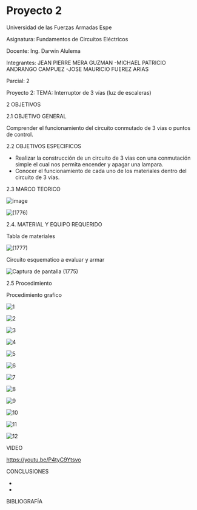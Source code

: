 
# Proyecto 2
Universidad de las Fuerzas Armadas Espe

Asignatura: Fundamentos de Circuitos Eléctricos

Docente: Ing. Darwin Alulema

Integrantes: JEAN PIERRE MERA GUZMAN -MICHAEL PATRICIO ANDRANGO CAMPUEZ -JOSE MAURICIO FUEREZ ARIAS

Parcial: 2

Proyecto 2: TEMA: Interruptor de 3 vías (luz de escaleras)

2 OBJETIVOS

2.1 OBJETIVO GENERAL

Comprender el funcionamiento del circuito conmutado de 3 vías o puntos de control.

2.2 OBJETIVOS ESPECIFICOS

* Realizar la construcción de un circuito de 3 vías con una conmutación simple el cual nos permita encender y apagar una lampara.
* Conocer el funcionamiento de cada uno de los materiales dentro del circuito de 3 vías.

2.3 MARCO TEORICO

![image](https://user-images.githubusercontent.com/104911658/213029249-729e8afc-eb88-44db-bd97-19e6fb594118.png)

![(1776)](https://user-images.githubusercontent.com/117534483/213329521-7bfc4260-8f5f-49ea-a934-425c934775f0.png)

2.4. MATERIAL Y EQUIPO REQUERIDO

Tabla de materiales

![(1777)](https://user-images.githubusercontent.com/117534483/213329541-199dc7d6-d9a5-4b24-a65c-b23ac4a619e4.png)

Circuito esquematico a evaluar y armar

![Captura de pantalla (1775)](https://user-images.githubusercontent.com/117534483/213329566-16b433fd-f769-41e8-a37e-6ec97d6ada4e.png)

2.5 Procedimiento



Procedimiento grafico

![1](https://user-images.githubusercontent.com/117534483/213329645-c41983ab-6ab5-4265-b765-79fcefa11c5d.png)

![2](https://user-images.githubusercontent.com/117534483/213329648-8dc44c7f-b69c-4e41-9309-cc553b991984.png)

![3](https://user-images.githubusercontent.com/117534483/213329650-b888fa24-fb55-4317-8c7a-a836f107c352.png)

![4](https://user-images.githubusercontent.com/117534483/213329651-c4b58e6f-e5e4-4a72-821c-9855ed23b8bc.png)

![5](https://user-images.githubusercontent.com/117534483/213329656-ab2142a8-4d02-4b5d-90c0-d2ee987aef9d.png)

![6](https://user-images.githubusercontent.com/117534483/213329659-9cdcbfa5-08d9-4107-a92f-4dabe1419523.png)

![7](https://user-images.githubusercontent.com/117534483/213329660-ffd922eb-e104-445f-9b06-b860cbe7c81e.png)

![8](https://user-images.githubusercontent.com/117534483/213329662-c71ae732-8ee5-4601-b56b-54ccb79c430d.png)

![9](https://user-images.githubusercontent.com/117534483/213329664-cc3a5cca-5547-4a91-a061-3173949f16a6.png)

![10](https://user-images.githubusercontent.com/117534483/213329665-09ad9338-064e-4c93-93f9-e80e2895c8cf.png)

![11](https://user-images.githubusercontent.com/117534483/213329667-860f37a4-818d-4c73-bc0a-b851ef415c4a.png)

![12](https://user-images.githubusercontent.com/117534483/213329668-c2d16eb0-25ec-4666-a65a-d3e9645484e5.png)

VIDEO

https://youtu.be/P4tyC9Ytsvo

CONCLUSIONES

- 
- 

BIBLIOGRAFÍA



